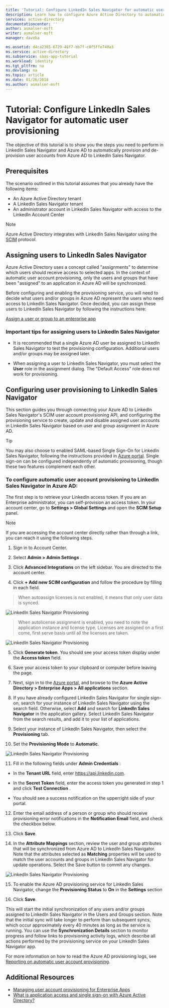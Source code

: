 ```yaml
---
title: 'Tutorial: Configure LinkedIn Sales Navigator for automatic user provisioning with Azure Active Directory | Microsoft Docs'
description: Learn how to configure Azure Active Directory to automatically provision and de-provision user accounts to LinkedIn Sales Navigator.
services: active-directory
documentationcenter: ''
author: asmalser-msft
writer: asmalser-msft
manager: daveba

ms.assetid: d4ca2365-6729-48f7-bb7f-c0f5ffe740a3
ms.service: active-directory
ms.subservice: saas-app-tutorial
ms.workload: identity
ms.tgt_pltfrm: na
ms.devlang: na
ms.topic: article
ms.date: 01/26/2018
ms.author: asmalser-msft
---
```


# Tutorial: Configure LinkedIn Sales Navigator for automatic user provisioning


The objective of this tutorial is to show you the steps you need to perform in LinkedIn Sales Navigator and Azure AD to automatically provision and de-provision user accounts from Azure AD to LinkedIn Sales Navigator. 

## Prerequisites

The scenario outlined in this tutorial assumes that you already have the following items:

*   An Azure Active Directory tenant
*   A LinkedIn Sales Navigator tenant 
*   An administrator account in LinkedIn Sales Navigator with access to the LinkedIn Account Center

> [!NOTE]
> Azure Active Directory integrates with LinkedIn Sales Navigator using the [SCIM](http://www.simplecloud.info/) protocol.

## Assigning users to LinkedIn Sales Navigator

Azure Active Directory uses a concept called "assignments" to determine which users should receive access to selected apps. In the context of automatic user account provisioning, only the users and groups that have been "assigned" to an application in Azure AD will be synchronized. 

Before configuring and enabling the provisioning service, you will need to decide what users and/or groups in Azure AD represent the users who need access to LinkedIn Sales Navigator. Once decided, you can assign these users to LinkedIn Sales Navigator by following the instructions here:

[Assign a user or group to an enterprise app](../manage-apps/assign-user-or-group-access-portal.md)

### Important tips for assigning users to LinkedIn Sales Navigator

*	It is recommended that a single Azure AD user be assigned to LinkedIn Sales Navigator to test the provisioning configuration. Additional users and/or groups may be assigned later.

*	When assigning a user to LinkedIn Sales Navigator, you must select the **User** role in the assignment dialog. The "Default Access" role does not work for provisioning.


## Configuring user provisioning to LinkedIn Sales Navigator

This section guides you through connecting your Azure AD to LinkedIn Sales Navigator's SCIM user account provisioning API, and configuring the provisioning service to create, update and disable assigned user accounts in LinkedIn Sales Navigator based on user and group assignment in Azure AD.

> [!TIP]
> You may also choose to enabled SAML-based Single Sign-On for LinkedIn Sales Navigator, following the instructions provided in [Azure portal](https://portal.azure.com). Single sign-on can be configured independently of automatic provisioning, though these two features complement each other.


### To configure automatic user account provisioning to LinkedIn Sales Navigator in Azure AD:


The first step is to retrieve your LinkedIn access token. If you are an Enterprise administrator, you can self-provision an
    access token. In your account center, go to **Settings &gt; Global Settings** and open the **SCIM Setup** panel.

> [!NOTE]
> If you are accessing the account center directly rather than through a link, you can reach it using the following steps.

1)  Sign in to Account Center.

2)  Select **Admin &gt; Admin Settings** .

3)  Click **Advanced Integrations** on the left sidebar. You are
    directed to the account center.

4)  Click **+ Add new SCIM configuration** and follow the procedure by
    filling in each field.

> When auto­assign licenses is not enabled, it means that only user
> data is synced.

![LinkedIn Sales Navigator Provisioning](./media/linkedinsalesnavigator-provisioning-tutorial/linkedin_1.PNG)

> When auto­license assignment is enabled, you need to note the
> application instance and license type. Licenses are assigned on a
> first come, first serve basis until all the licenses are taken.

![LinkedIn Sales Navigator Provisioning](./media/linkedinsalesnavigator-provisioning-tutorial/linkedin_2.PNG)

5)  Click **Generate token**. You should see your access token display
    under the **Access token** field.

6)  Save your access token to your clipboard or computer before leaving
    the page.

7) Next, sign in to the [Azure portal](https://portal.azure.com), and browse to the **Azure Active Directory > Enterprise Apps > All applications**  section.

8) If you have already configured LinkedIn Sales Navigator for single sign-on, search for your instance of LinkedIn Sales Navigator using the search field. Otherwise, select **Add** and search for **LinkedIn Sales Navigator** in the application gallery. Select LinkedIn Sales Navigator from the search results, and add it to your list of applications.

9)	Select your instance of LinkedIn Sales Navigator, then select the **Provisioning** tab.

10)	Set the **Provisioning Mode** to **Automatic**.

![LinkedIn Sales Navigator Provisioning](./media/linkedinsalesnavigator-provisioning-tutorial/linkedin_3.PNG)

11)  Fill in the following fields under **Admin Credentials** :

* In the **Tenant URL** field, enter https://api.linkedin.com.

* In the **Secret Token** field, enter the access token you generated in step 1 and click **Test Connection** .

* You should see a success notification on the upper­right side of
    your portal.

12) Enter the email address of a person or group who should receive provisioning error notifications in the **Notification Email** field, and check the checkbox below.

13) Click **Save**. 

14) In the **Attribute Mappings** section, review the user and group attributes that will be synchronized from Azure AD to LinkedIn Sales Navigator. Note that the attributes selected as **Matching** properties will be used to match the user accounts and groups in LinkedIn Sales Navigator for update operations. Select the Save button to commit any changes.

![LinkedIn Sales Navigator Provisioning](./media/linkedinsalesnavigator-provisioning-tutorial/linkedin_4.PNG)

15) To enable the Azure AD provisioning service for LinkedIn Sales Navigator, change the **Provisioning Status** to **On** in the **Settings** section

16) Click **Save**. 

This will start the initial synchronization of any users and/or groups assigned to LinkedIn Sales Navigator in the Users and Groups section. Note that the initial sync will take longer to perform than subsequent syncs, which occur approximately every 40 minutes as long as the service is running. You can use the **Synchronization Details** section to monitor progress and follow links to provisioning activity logs, which describe all actions performed by the provisioning service on your LinkedIn Sales Navigator app.

For more information on how to read the Azure AD provisioning logs, see [Reporting on automatic user account provisioning](../manage-apps/check-status-user-account-provisioning.md).


## Additional Resources

* [Managing user account provisioning for Enterprise Apps](../manage-apps/configure-automatic-user-provisioning-portal.md)
* [What is application access and single sign-on with Azure Active Directory?](../manage-apps/what-is-single-sign-on.md)

